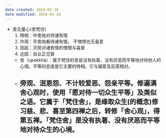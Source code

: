 ```yaml
---
date created: 2024-02-18
date modified: 2024-02-18
---
```

- 舍无量心(舍梵住)
    1. 特相：中舍地对待诸有情
    2. 作用：平舍地看待诸有情， 不憎恨也无喜爱
    3. 现起：灭除对诸有情的憎恨与喜爱
    4. 近因：自业正见智
    - 舍（upekkhà）：属于梵住的舍是没有执着、没有厌恶而平等地对待他人的心境。平等的态度是它主要的特相。它与偏爱及反感相对。
    - 旁观、泯恩怨、不计较爱恶、怨亲平等。修遍满舍心观时，使用「愿对待一切众生平等」及类似之语。它属于「梵住舍」，是缘取众生(的概念)修习慈、悲、喜至第四禅之后，转修「舍心观」，得第五禅。「梵住舍」是没有执著、没有厌恶而平等地对待众生的心境。
        - 
